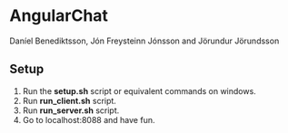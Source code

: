 # AngularChat
Daníel Benediktsson, Jón Freysteinn Jónsson and Jörundur Jörundsson

## Setup
1. Run the **setup.sh** script or equivalent commands on windows.
2. Run **run_client.sh** script.
3. Run **run_server.sh** script.
4. Go to localhost:8088 and have fun.